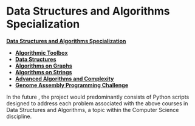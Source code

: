# Data Structures and Algorithms Specialization

**[Data Structures and Algorithms Specialization](https://www.coursera.org/specializations/data-structures-algorithms)**
+ **[Algorithmic Toolbox](https://www.coursera.org/learn/algorithmic-toolbox?specialization=data-structures-algorithms)**
+ **[Data Structures](https://www.coursera.org/learn/data-structures?specialization=data-structures-algorithms)**
+ **[Algorithms on Graphs](https://www.coursera.org/learn/algorithms-on-graphs?specialization=data-structures-algorithms)**
+ **[Algorithms on Strings](https://www.coursera.org/learn/algorithms-on-strings?specialization=data-structures-algorithms)**
+ **[Advanced Algorithms and Complexity](https://www.coursera.org/learn/advanced-algorithms-and-complexity?specialization=data-structures-algorithms)**
+ **[Genome Assembly Programming Challenge](https://www.coursera.org/learn/assembling-genomes?specialization=data-structures-algorithms)**

In the future , the project would predominantly consists of Python scripts designed to address each problem associated with the above courses in Data Structures and Algorithms, a topic within the Computer Science discipline.
